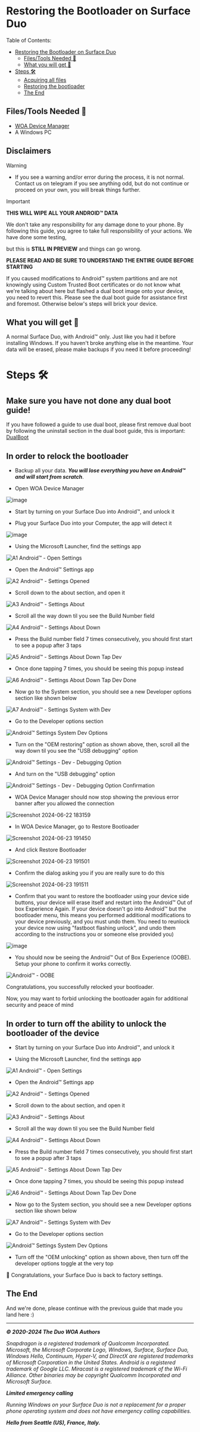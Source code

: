# Restoring the Bootloader on Surface Duo

Table of Contents:

* [Restoring the Bootloader on Surface Duo](#restoring-the-bootloader-on-surface-duo)
   * [Files/Tools Needed 📃](#filestools-needed-)
   * [What you will get 🛒](#what-you-will-get-)
* [Steps 🛠️](#steps-️)
   * [Acquiring all files](#acquiring-all-files)
   * [Restoring the bootloader](#restoring-the-bootloader)
   * [The End](#the-end)

## Files/Tools Needed 📃

- [WOA Device Manager](https://github.com/WOA-Project/SurfaceDuo-Guides/raw/main/Files/WOA_Device_Manager.zip)
- A Windows PC

## Disclaimers

> [!WARNING]
> - If you see a warning and/or error during the process, it is not normal. Contact us on telegram if you see anything odd, but do not continue or proceed on your own, you will break things further.

> [!IMPORTANT]
> **THIS WILL WIPE ALL YOUR ANDROID™ DATA**
>
> We don't take any responsibility for any damage done to your phone. By following this guide, you agree to take full responsibility of your actions. We have done some testing,
>
> but this is **STILL IN PREVIEW** and things can go wrong.

**PLEASE READ AND BE SURE TO UNDERSTAND THE ENTIRE GUIDE BEFORE STARTING**

If you caused modifications to Android™ system partitions and are not knowingly using Custom Trusted Boot certificates or do not know what we're talking about here but flashed a dual boot image onto your device, you need to revert this. Please see the dual boot guide for assistance first and foremost. Otherwise below's steps will brick your device.

## What you will get 🛒

A normal Surface Duo, with Android™ only. Just like you had it before installing Windows. If you haven't broke anything else in the meantime. Your data will be erased, please make backups if you need it before proceeding!

# Steps 🛠️

## Make sure you have not done any dual boot guide!

If you have followed a guide to use dual boot, please first remove dual boot by following the uninstall section in the dual boot guide, this is important: [DualBoot](/InstallWindows/DualBoot.md)

## In order to relock the bootloader

- Backup all your data. **_You will lose everything you have on Android™ and will start from scratch_**.

- Open WOA Device Manager

![image](https://github.com/WOA-Project/SurfaceDuo-Guides/assets/3755345/376ef8db-a1c1-4031-902a-b5a028d4eb7d)

- Start by turning on your Surface Duo into Android™, and unlock it

- Plug your Surface Duo into your Computer, the app will detect it

![image](https://github.com/WOA-Project/SurfaceDuo-Guides/assets/3755345/9f7ac2e0-0b1d-40ba-951d-066b8bd05ffe)

- Using the Microsoft Launcher, find the settings app

![A1 Android™ - Open Settings](https://github.com/WOA-Project/SurfaceDuo-Guides/assets/3755345/36ef925c-fe98-4ec6-9861-c1037d8ced19)

- Open the Android™ Settings app

![A2 Android™ - Settings Opened](https://github.com/WOA-Project/SurfaceDuo-Guides/assets/3755345/02b78630-d2b2-4211-abe1-c89255fe9bc6)

- Scroll down to the about section, and open it

![A3 Android™ - Settings About](https://github.com/WOA-Project/SurfaceDuo-Guides/assets/3755345/0dad0ac3-21f3-42fd-a02c-78e9eb399118)

- Scroll all the way down til you see the Build Number field

![A4 Android™ - Settings About Down](https://github.com/WOA-Project/SurfaceDuo-Guides/assets/3755345/afac2404-9624-4298-9785-b6a21bc31699)

- Press the Build number field 7 times consecutively, you should first start to see a popup after 3 taps

![A5 Android™ - Settings About Down Tap Dev](https://github.com/WOA-Project/SurfaceDuo-Guides/assets/3755345/b850bef7-2938-47a0-b781-c54178e3cf7d)

- Once done tapping 7 times, you should be seeing this popup instead

![A6 Android™ - Settings About Down Tap Dev Done](https://github.com/WOA-Project/SurfaceDuo-Guides/assets/3755345/8afef456-00a4-41e7-9653-c91a901e16c1)

- Now go to the System section, you should see a new Developer options section like shown below

![A7 Android™ - Settings System with Dev](https://github.com/WOA-Project/SurfaceDuo-Guides/assets/3755345/a2de44f2-b492-450a-830a-5e7141e232b7)

- Go to the Developer options section

![Android™ Settings System Dev Options](https://github.com/WOA-Project/SurfaceDuo-Guides/assets/3755345/ffbbcee9-98ab-4b83-8eaa-57487c1c1cf0)

- Turn on the "OEM restoring" option as shown above, then, scroll all the way down til you see the "USB debugging" option

![Android™ Settings - Dev - Debugging Option](https://github.com/WOA-Project/SurfaceDuo-Guides/assets/3755345/3847fdcb-c19c-4c5d-aa4c-00a60e85c2b0)

- And turn on the "USB debugging" option

![Android™ Settings - Dev - Debugging Option Confirmation](https://github.com/WOA-Project/SurfaceDuo-Guides/assets/3755345/60b52b98-8c6a-4845-833d-470378206fb2)

- WOA Device Manager should now stop showing the previous error banner after you allowed the connection

![Screenshot 2024-06-22 183159](https://github.com/WOA-Project/SurfaceDuo-Guides/assets/3755345/001215d0-4bbb-4ba1-839c-552890fbc1b7)

- In WOA Device Manager, go to Restore Bootloader

![Screenshot 2024-06-23 191450](https://github.com/WOA-Project/SurfaceDuo-Guides/assets/3755345/80bb8fcb-c62d-43c9-89ff-6d1bb75635ea)

- And click Restore Bootloader

![Screenshot 2024-06-23 191501](https://github.com/WOA-Project/SurfaceDuo-Guides/assets/3755345/95ff6e39-f4f8-43c7-8bff-a1cd93acfb1c)

- Confirm the dialog asking you if you are really sure to do this

![Screenshot 2024-06-23 191511](https://github.com/WOA-Project/SurfaceDuo-Guides/assets/3755345/4d17812d-6c4e-453c-b005-04e512f66fc9)

- Confirm that you want to restore the bootloader using your device side buttons, your device will erase itself and restart into the Android™ Out of box Experience Again.
If your device doesn't go into Android™ but the bootloader menu, this means you performed additional modifications to your device previously, and you must undo them. You need to reunlock your device now using "fastboot flashing unlock", and undo them according to the instructions you or someone else provided you)

![image](https://github.com/WOA-Project/SurfaceDuo-Guides/assets/3755345/263cd8c1-2597-4c65-9dfe-344b6e363dfb)

- You should now be seeing the Android™ Out of Box Experience (OOBE). Setup your phone to confirm it works correctly.

![Android™ - OOBE](https://github.com/WOA-Project/SurfaceDuo-Guides/assets/3755345/5f86cbbe-df08-4ba6-92aa-b7fd2a7f72b3)

Congratulations, you successfully relocked your bootloader.

Now, you may want to forbid unlocking the bootloader again for additional security and peace of mind

## In order to turn off the ability to unlock the bootloader of the device

- Start by turning on your Surface Duo into Android™, and unlock it

- Using the Microsoft Launcher, find the settings app

![A1 Android™ - Open Settings](https://github.com/WOA-Project/SurfaceDuo-Guides/assets/3755345/36ef925c-fe98-4ec6-9861-c1037d8ced19)

- Open the Android™ Settings app

![A2 Android™ - Settings Opened](https://github.com/WOA-Project/SurfaceDuo-Guides/assets/3755345/02b78630-d2b2-4211-abe1-c89255fe9bc6)

- Scroll down to the about section, and open it

![A3 Android™ - Settings About](https://github.com/WOA-Project/SurfaceDuo-Guides/assets/3755345/0dad0ac3-21f3-42fd-a02c-78e9eb399118)

- Scroll all the way down til you see the Build Number field

![A4 Android™ - Settings About Down](https://github.com/WOA-Project/SurfaceDuo-Guides/assets/3755345/afac2404-9624-4298-9785-b6a21bc31699)

- Press the Build number field 7 times consecutively, you should first start to see a popup after 3 taps

![A5 Android™ - Settings About Down Tap Dev](https://github.com/WOA-Project/SurfaceDuo-Guides/assets/3755345/b850bef7-2938-47a0-b781-c54178e3cf7d)

- Once done tapping 7 times, you should be seeing this popup instead

![A6 Android™ - Settings About Down Tap Dev Done](https://github.com/WOA-Project/SurfaceDuo-Guides/assets/3755345/8afef456-00a4-41e7-9653-c91a901e16c1)

- Now go to the System section, you should see a new Developer options section like shown below

![A7 Android™ - Settings System with Dev](https://github.com/WOA-Project/SurfaceDuo-Guides/assets/3755345/a2de44f2-b492-450a-830a-5e7141e232b7)

- Go to the Developer options section

![Android™ Settings System Dev Options](https://github.com/WOA-Project/SurfaceDuo-Guides/assets/3755345/ffbbcee9-98ab-4b83-8eaa-57487c1c1cf0)

- Turn off the "OEM unlocking" option as shown above, then turn off the developer options toggle at the very top

🎉 Congratulations, your Surface Duo is back to factory settings.

## The End

And we're done, please continue with the previous guide that made you land here :)

---

_**© 2020-2024 The Duo WOA Authors**_

_Snapdragon is a registered trademark of Qualcomm Incorporated. Microsoft, the Microsoft Corporate Logo, Windows, Surface, Surface Duo, Windows Hello, Continuum, Hyper-V, and DirectX are registered trademarks of Microsoft Corporation in the United States. Android is a registered trademark of Google LLC. Miracast is a registered trademark of the Wi-Fi Alliance. Other binaries may be copyright Qualcomm Incorporated and Microsoft Surface._

_**Limited emergency calling**_

_Running Windows on your Surface Duo is not a replacement for a proper phone operating system and does not have emergency calling capabilities._

_**Hello from Seattle (US), France, Italy.**_
